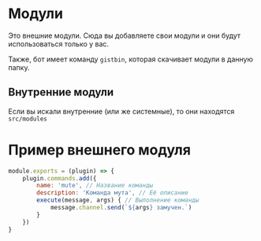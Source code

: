 # Модули

Это внешние модули. Сюда вы добавляете свои модули и они будут использоваться только у вас.

Также, бот имеет команду `gistbin`, которая скачивает модули в данную папку.

## Внутренние модули

Если вы искали внутренние (или же системные), то они находятся `src/modules`

# Пример внешнего модуля

```js
module.exports = (plugin) => {
    plugin.commands.add({
        name: 'mute', // Название команды
        description: 'Команда мута', // Её описание
        execute(message, args) { // Выполнение команды
            message.channel.send(`${args} замучен.`)
        }
    })
}
```